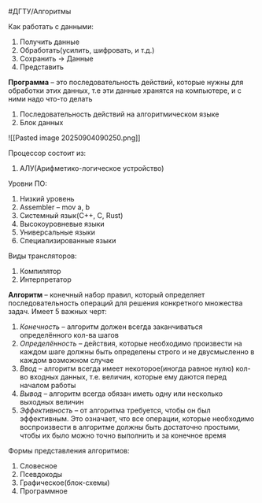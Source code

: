 #ДГТУ/Алгоритмы 

Как работать с данными:
1) Получить данные
2) Обработать(усилить, шифровать, и т.д.)
3) Сохранить -> Данные
4) Представить

**Программа** – это последовательность действий, которые нужны для обработки этих данных, т.е эти данные хранятся на компьютере, и с ними надо что-то делать

1) Последовательность действий на алгоритмическом языке
2) Блок данных

![[Pasted image 20250904090250.png]]

Процессор состоит из:
1) АЛУ(Арифметико-логическое устройство)

Уровни ПО:
1) Низкий уровень
2) Assembler – mov a, b
3) Системный язык(C++, C, Rust)
4) Высокоуровневые языки
5) Универсальные языки
6) Специализированные языки

Виды трансляторов:
1) Компилятор
2) Интерпретатор

**Алгоритм** – конечный набор правил, который определяет последовательность операций для решения конкретного множества задач. Имеет 5 важных черт:
1) *Конечность* – алгоритм должен всегда заканчиваться определённого кол-ва шагов
2) *Определённость* – действия, которые необходимо произвести на каждом шаге должны быть определены строго и не двусмысленно в каждом возможном случае
3) *Ввод* – алгоритм всегда имеет некоторое(иногда равное нулю) кол-во входных данных, т.е. величин, которые ему даются перед началом работы
4) *Вывод* – алгоритм всегда обязан иметь одну или несколько выходных величин
5) *Эффективность* – от алгоритма требуется, чтобы он был эффективным. Это означает, что все операции, которые необходимо воспроизвести в алгоритме должны быть достаточно простыми, чтобы их было можно точно выполнить и за конечное время

Формы представления алгоритмов:
1) Словесное
2) Псевдокоды
3) Графическое(блок-схемы)
4) Программное